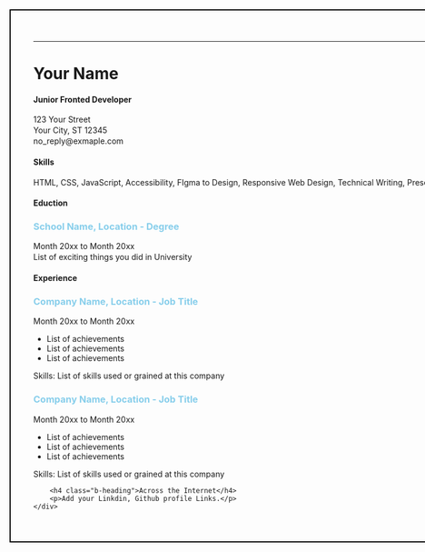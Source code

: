 <!DOCTYPE html>
<html lang="en">
<style>
    .main-cv {
        width: 750px;
        border: 2px solid #000;
        padding: 40px;
    }

    .b-heading {
        color: green;
    }

    .main-cv p {
        margin: 2px 0px;
    }

    .b-heading-2 {
        Color: skyblue;
    }
</style>

<head>
    <meta charset="UTF-8">
    <meta name="viewport" content="width=device-width, initial-scale=1.0">
    <title>Test</title>
</head>

<body>
    <div class="main-cv">
        <hr>
        <h1>Your Name</h1>
        <h4 class="b-heading">Junior Fronted Developer</h4>
        <p>123 Your Street</p>
        <p>Your City, ST 12345</p>
        <p>no_reply@exmaple.com</p>
        <h4 class="b-heading">Skills</h4>
        <p>HTML, CSS, JavaScript, Accessibility, FIgma to Design, Responsive Web Design, Technical Writing,
            Presentation.
        </p>
        <h4 class="b-heading">Eduction</h4>
        <h3 class="b-heading-2">School Name, Location - Degree</h3>
        <p>Month 20xx to Month 20xx</p>
        <p>List of exciting things you did in University</p>
        <h4 class="b-heading">Experience</h4>
        <h3 class="b-heading-2">Company Name, Location - Job Title</h3>
        <p>Month 20xx to Month 20xx</p>
        <ul>
            <li>List of achievements</li>
            <li>List of achievements</li>
            <li>List of achievements</li>
        </ul>
        <p>Skills: List of skills used or grained at this company</p>
        <h3 class="b-heading-2">Company Name, Location - Job Title</h3>
        <p>Month 20xx to Month 20xx</p>
        <ul>
            <li>List of achievements</li>
            <li>List of achievements</li>
            <li>List of achievements</li>
        </ul>
        <p>Skills: List of skills used or grained at this company</p>

        <h4 class="b-heading">Across the Internet</h4>
        <p>Add your Linkdin, Github profile Links.</p>
    </div>
</body>

</html>
